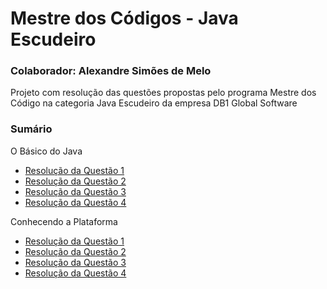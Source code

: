<h1>Mestre dos Códigos - Java Escudeiro</h1>

<h3>Colaborador: Alexandre Simões de Melo</h3>

Projeto com resolução das questões propostas pelo programa Mestre dos Código na categoria Java Escudeiro da empresa DB1 Global Software  

<h3>Sumário</h3>

O Básico do Java
 - [Resolução da Questão 1](src/main/java/com/db1/basico/questao1/resposta-questao1.md)
 - [Resolução da Questão 2](src/main/java/com/db1/basico/questao2/resposta-questao2.md)
 - [Resolução da Questão 3](src/main/java/com/db1/basico/questao3/resposta-questao3.md)
 - [Resolução da Questão 4](src/main/java/com/db1/basico/questao4/resposta-questao4.md)
 
Conhecendo a Plataforma
 - [Resolução da Questão 1](src/main/java/com/db1/plataforma/questao1/resposta-questao-1.md)
 - [Resolução da Questão 2](src/main/java/com/db1/plataforma/questao2/resposta-questao2.md)
 - [Resolução da Questão 3](src/main/java/com/db1/plataforma/questao3/resposta-questao3.md)
 - [Resolução da Questão 4](src/main/java/com/db1/plataforma/questao4/resposta-questao4.md)
 